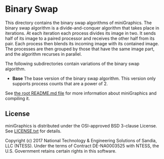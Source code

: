 # Binary Swap #

This directory contains the binary swap algorithms of miniGraphics. The
binary swap algorithm is a divide-and-conquer algorithm that takes place in
iterations. At each iteration each process divides its image in two. It
sends half of its image to a paired processor and receives the other half
from its pair. Each process then blends its incoming image with its
contained image. The processes are then grouped by those that have the same
image part, and the algorithm recurses in parallel.

The following subdirectories contain variations of the binary swap
algorithm.

  * **Base** The base version of the binary swap algorithm. This version only
    supports process counts that are a power of 2.

See [the root README.md file](../README.md) for more information about
miniGraphics and compiling it.

## License ##

miniGraphics is distributed under the OSI-approved BSD 3-clause License.
See [LICENSE.txt]() for details.

Copyright (c) 2017
National Technology & Engineering Solutions of Sandia, LLC (NTESS). Under
the terms of Contract DE-NA0003525 with NTESS, the U.S. Government retains
certain rights in this software.
